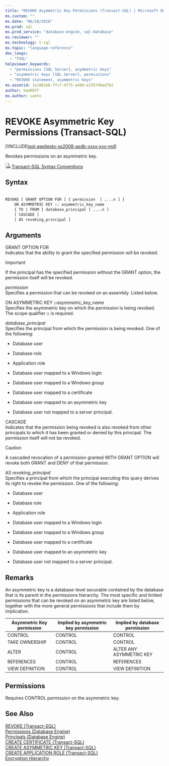 ```yaml
---
title: "REVOKE Asymmetric Key Permissions (Transact-SQL) | Microsoft Docs"
ms.custom: ""
ms.date: "06/10/2016"
ms.prod: sql
ms.prod_service: "database-engine, sql-database"
ms.reviewer: ""
ms.technology: t-sql
ms.topic: "language-reference"
dev_langs: 
  - "TSQL"
helpviewer_keywords: 
  - "permissions [SQL Server], asymmetric keys"
  - "asymmetric keys [SQL Server], permissions"
  - "REVOKE statement, asymmetric keys"
ms.assetid: 1a1063e8-ffc7-4775-a40d-e155740ad7b2
author: VanMSFT
ms.author: vanto
---
```

# REVOKE Asymmetric Key Permissions (Transact-SQL)
[!INCLUDE[tsql-appliesto-ss2008-asdb-xxxx-xxx-md](../../includes/tsql-appliesto-ss2008-asdb-xxxx-xxx-md.md)]

  Revokes permissions on an asymmetric key.  
  
 ![Topic link icon](../../database-engine/configure-windows/media/topic-link.gif "Topic link icon") [Transact-SQL Syntax Conventions](../../t-sql/language-elements/transact-sql-syntax-conventions-transact-sql.md)  
  
## Syntax  
  
```  
  
REVOKE [ GRANT OPTION FOR ] { permission  [ ,...n ] }   
    ON ASYMMETRIC KEY :: asymmetric_key_name   
    { TO | FROM } database_principal [ ,...n ]  
    [ CASCADE ]  
    [ AS revoking_principal ]  
```  
  
## Arguments  
 GRANT OPTION FOR  
 Indicates that the ability to grant the specified permission will be revoked.  
  
> [!IMPORTANT]  
>  If the principal has the specified permission without the GRANT option, the permission itself will be revoked.  
  
 *permission*  
 Specifies a permission that can be revoked on an assembly. Listed below.  
  
 ON ASYMMETRIC KEY **::**_asymmetric_key_name_  
 Specifies the asymmetric key on which the permission is being revoked. The scope qualifier **::** is required.  
  
 *database_principal*  
 Specifies the principal from which the permission is being revoked. One of the following:  
  
-   Database user  
  
-   Database role  
  
-   Application role  
  
-   Database user mapped to a Windows login  
  
-   Database user mapped to a Windows group  
  
-   Database user mapped to a certificate  
  
-   Database user mapped to an asymmetric key  
  
-   Database user not mapped to a server principal.  
  
 CASCADE  
 Indicates that the permission being revoked is also revoked from other principals to which it has been granted or denied by this principal. The permission itself will not be revoked.  
  
> [!CAUTION]  
>  A cascaded revocation of a permission granted WITH GRANT OPTION will revoke both GRANT and DENY of that permission.  
  
 AS *revoking_principal*  
 Specifies a principal from which the principal executing this query derives its right to revoke the permission. One of the following:  
  
-   Database user  
  
-   Database role  
  
-   Application role  
  
-   Database user mapped to a Windows login  
  
-   Database user mapped to a Windows group  
  
-   Database user mapped to a certificate  
  
-   Database user mapped to an asymmetric key  
  
-   Database user not mapped to a server principal.  
  
## Remarks  
 An asymmetric key is a database-level securable contained by the database that is its parent in the permissions hierarchy. The most specific and limited permissions that can be revoked on an asymmetric key are listed below, together with the more general permissions that include them by implication.  
  
|Asymmetric Key permission|Implied by asymmetric key permission|Implied by database permission|  
|-------------------------------|------------------------------------------|------------------------------------|  
|CONTROL|CONTROL|CONTROL|  
|TAKE OWNERSHIP|CONTROL|CONTROL|  
|ALTER|CONTROL|ALTER ANY ASYMMETRIC KEY|  
|REFERENCES|CONTROL|REFERENCES|  
|VIEW DEFINITION|CONTROL|VIEW DEFINITION|  
  
## Permissions  
 Requires CONTROL permission on the asymmetric key.  
  
## See Also  
 [REVOKE &#40;Transact-SQL&#41;](../../t-sql/statements/revoke-transact-sql.md)   
 [Permissions &#40;Database Engine&#41;](../../relational-databases/security/permissions-database-engine.md)   
 [Principals &#40;Database Engine&#41;](../../relational-databases/security/authentication-access/principals-database-engine.md)   
 [CREATE CERTIFICATE &#40;Transact-SQL&#41;](../../t-sql/statements/create-certificate-transact-sql.md)   
 [CREATE ASYMMETRIC KEY &#40;Transact-SQL&#41;](../../t-sql/statements/create-asymmetric-key-transact-sql.md)   
 [CREATE APPLICATION ROLE &#40;Transact-SQL&#41;](../../t-sql/statements/create-application-role-transact-sql.md)   
 [Encryption Hierarchy](../../relational-databases/security/encryption/encryption-hierarchy.md)  
  
  
